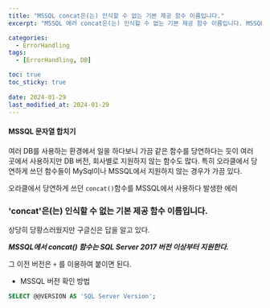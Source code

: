 ```yaml
---
title: "MSSQL concat은(는) 인식할 수 없는 기본 제공 함수 이름입니다."
excerpt: "MSSQL 에러 concat은(는) 인식할 수 없는 기본 제공 함수 이름입니다. MSSQL 문자열 합치기. MSSQL 문자열 합치는 방법"

categories:
  - ErrorHandling
tags:
  - [ErrorHandling, DB]

toc: true
toc_sticky: true
 
date: 2024-01-29
last_modified_at: 2024-01-29
---
```


#### MSSQL 문자열 합치기

여러 DB를 사용하는 환경에서 일을 하다보니 가끔 같은 함수를 당연하다는 듯이 여러 곳에서 사용하지만 DB 버전, 회사별로 지원하지 않는 함수도 많다. 특히 오라클에서 당연하게 쓰던 함수들이 MySql이나 MSSQL에서 지원하지 않는 경우가 가끔 있다.

오라클에서 당연하게 쓰던 `concat()`함수를 MSSQL에서 사용하다 발생한 에러

### 'concat'은(는) 인식할 수 없는 기본 제공 함수 이름입니다.

상당히 당황스러웠지만 구글신은 답을 알고 있다.

***MSSQL에서 concat() 함수는 SQL Server 2017 버전 이상부터 지원한다.***

그 이전 버전은 `+` 를 이용하여 붙이면 된다.

* MSSQL 버전 확인 방법
```sql
SELECT @@VERSION AS 'SQL Server Version';
```